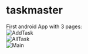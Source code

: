 # taskmaster
First android App with 3 pages:     
![AddTask](https://user-images.githubusercontent.com/97651232/165224452-d98fd71d-33f1-46d9-b15f-52c824494d3c.png)     
![AllTask](https://user-images.githubusercontent.com/97651232/165224489-b1d3c8a4-3e3e-428d-b2eb-4711a2ea812e.png)    
![Main](https://user-images.githubusercontent.com/97651232/165224509-2722a86b-879c-4746-8b5a-c5baaa0458ec.png)   
